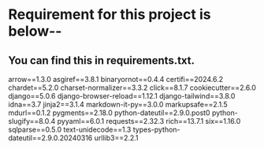# Requirement for this project is below--


## You can find this in requirements.txt.

arrow==1.3.0
asgiref==3.8.1
binaryornot==0.4.4
certifi==2024.6.2
chardet==5.2.0
charset-normalizer==3.3.2
click==8.1.7
cookiecutter==2.6.0
django==5.0.6
django-browser-reload==1.12.1
django-tailwind==3.8.0
idna==3.7
jinja2==3.1.4
markdown-it-py==3.0.0
markupsafe==2.1.5
mdurl==0.1.2
pygments==2.18.0
python-dateutil==2.9.0.post0
python-slugify==8.0.4
pyyaml==6.0.1
requests==2.32.3
rich==13.7.1
six==1.16.0
sqlparse==0.5.0
text-unidecode==1.3
types-python-dateutil==2.9.0.20240316
urllib3==2.2.1
